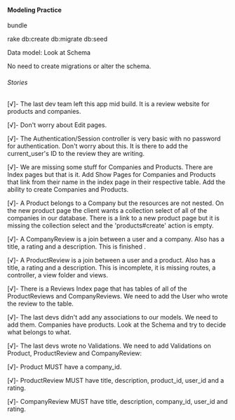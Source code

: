 #### Modeling Practice

bundle

rake db:create db:migrate db:seed

Data model: Look at Schema

No need to create migrations or alter the schema.

###### Stories

[√]- The last dev team left this app mid build. It is a review website for products and companies.

[√]- Don't worry about Edit pages.

[√]- The Authentication/Session controller is very basic with no password for authentication. Don't worry about this. It is there to add the current_user's ID to the review they are writing.

[√]- We are missing some stuff for Companies and Products. There are Index pages but that is it. Add Show Pages for Companies and Products that link from their name in the index page in their respective table. Add the ability to create Companies and Products.

[√]- A Product belongs to a Company but the resources are not nested. On the new product page the client wants a collection select of all of the companies in our database. There is a link to a new product page but it is missing the collection select and the 'products#create' action is empty.

[√]- A CompanyReview is a join between a user and a company. Also has a title, a rating and a description. This is finished .

[√]- A ProductReview is a join between a user and a product. Also has a title, a rating and a description. This is incomplete, it is missing routes, a controller, a view folder and views.

[√]- There is a Reviews Index page that has tables of all of the ProductReviews and CompanyReviews. We need to add the User who wrote the review to the table.

[√]- The last devs didn't add any associations to our models. We need to add them. Companies have products. Look at the Schema and try to decide what belongs to what.

[√]- The last devs wrote no Validations. We need to add Validations on Product, ProductReview and CompanyReview:

[√]-  Product MUST have a company_id.

[√]-  ProductReview MUST have  title, description, product_id, user_id and a rating.

[√]-  CompanyReview MUST have title, description, company_id,  user_id and   rating.
